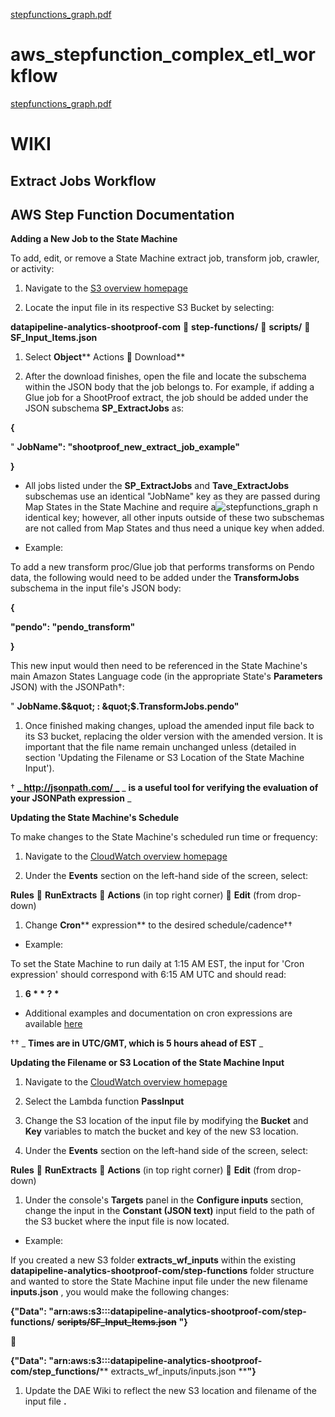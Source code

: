 [stepfunctions_graph.pdf](https://github.com/kc-bonilla/aws_stepfunction_complex_etl_workflow/files/6456091/stepfunctions_graph.pdf)
# aws_stepfunction_complex_etl_workflow
[stepfunctions_graph.pdf](https://github.com/kc-bonilla/aws_stepfunction_complex_etl_workflow/files/6456084/stepfunctions_graph.pdf)


# **WIKI**

## **Extract Jobs Workflow**

## AWS Step Function Documentation

**Adding a New Job to the State Machine**

To add, edit, or remove a State Machine extract job, transform job, crawler, or activity:

1. Navigate to the [S3 overview homepage](http://console.aws.amazon.com/s3/)

1. Locate the input file in its respective S3 Bucket by selecting:

**datapipeline-analytics-shootproof-com**  **step-functions/**  **scripts/**  **SF\_Input\_Items.json**

1. Select **Object**** Actions **** Download**

1. After the download finishes, open the file and locate the subschema within the JSON body that the job belongs to. For example, if adding a Glue job for a ShootProof extract, the job should be added under the JSON subschema **SP\_ExtractJobs** as:

**{**

&quot; **JobName&quot;: &quot;shootproof\_new\_extract\_job\_example&quot;**

**}**

- All jobs listed under the **SP\_ExtractJobs** and **Tave\_ExtractJobs** subschemas use an identical &quot;JobName&quot; key as they are passed during Map States in the State Machine and require a![stepfunctions_graph](https://user-images.githubusercontent.com/74749648/117748808-4a252c80-b1d6-11eb-8e3c-18e1e5c68a30.png)
n identical key; however, all other inputs outside of these two subschemas are not called from Map States and thus need a unique key when added.

- Example:

To add a new transform proc/Glue job that performs transforms on Pendo data, the following would need to be added under the **TransformJobs** subschema in the input file&#39;s JSON body:

**{**

**&quot;pendo&quot;: &quot;pendo\_transform&quot;**

**}**

This new input would then need to be referenced in the State Machine&#39;s main Amazon States Language code (in the appropriate State&#39;s **Parameters** JSON) with the JSONPath†:

&quot; **JobName.$&quot; : &quot;$.TransformJobs.pendo&quot;**

1. Once finished making changes, upload the amended input file back to its S3 bucket, replacing the older version with the amended version. It is important that the file name remain unchanged unless (detailed in section &#39;Updating the Filename or S3 Location of the State Machine Input&#39;).

† [_ **http://jsonpath.com/** _](http://jsonpath.com/) _ **is a useful tool for verifying the evaluation of your JSONPath expression** _

**Updating the State Machine&#39;s Schedule**

To make changes to the State Machine&#39;s scheduled run time or frequency:

1. Navigate to the [CloudWatch overview homepage](https://console.aws.amazon.com/cloudwatch/)

1. Under the **Events** section on the left-hand side of the screen, select:

**Rules**  **RunExtracts**  **Actions** (in top right corner)  **Edit** (from drop-down)

1. Change **Cron**** expression** to the desired schedule/cadence††

- Example:

To set the State Machine to run daily at 1:15 AM EST, the input for &#39;Cron expression&#39; should correspond with 6:15 AM UTC and should read:

1. **6 \* \* ? \***

- Additional examples and documentation on cron expressions are available [here](https://docs.aws.amazon.com/AmazonCloudWatch/latest/events/ScheduledEvents.html)

†† _ **Times are in UTC/GMT, which is 5 hours ahead of EST** _

**Updating the Filename or S3 Location of the State Machine Input**

1. Navigate to the [CloudWatch overview homepage](https://console.aws.amazon.com/cloudwatch/)

1. Select the Lambda function **PassInput**

1. Change the S3 location of the input file by modifying the **Bucket** and **Key** variables to match the bucket and key of the new S3 location.

1. Under the **Events** section on the left-hand side of the screen, select:

**Rules**  **RunExtracts**  **Actions** (in top right corner)  **Edit** (from drop-down)

1. Under the console&#39;s **Targets** panel in the **Configure inputs** section, change the input in the **Constant (JSON text)** input field to the path of the S3 bucket where the input file is now located.

- Example:

If you created a new S3 folder **extracts\_wf\_inputs** within the existing **datapipeline-analytics-shootproof-com/step-functions** folder structure and wanted to store the State Machine input file under the new filename **inputs.json** , you would make the following changes:

**{&quot;Data&quot;: &quot;arn:aws:s3:::datapipeline-analytics-shootproof-com/step-functions/** ~~**scripts/SF\_Input\_Items.json**~~ **&quot;}**



**{&quot;Data&quot;: &quot;arn:aws:s3:::datapipeline-analytics-shootproof-com/step\_functions/**** extracts\_wf\_inputs/inputs.json ****&quot;}**

1. Update the DAE Wiki to reflect the new S3 location and filename of the input file **.**
